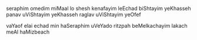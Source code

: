 seraphim omedim miMaal lo shesh kenafayim leEchad biShtayim yeKhasseh panav uViShtayim yeKhasseh raglav uViShtayim yeOfef 

vaYaof elai echad min haSeraphim uVeYado ritzpah beMelkachayim lakach meAl haMizbeach 